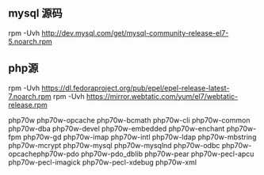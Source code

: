 ## mysql 源码
rpm -Uvh http://dev.mysql.com/get/mysql-community-release-el7-5.noarch.rpm

## php源

rpm -Uvh https://dl.fedoraproject.org/pub/epel/epel-release-latest-7.noarch.rpm
rpm -Uvh https://mirror.webtatic.com/yum/el7/webtatic-release.rpm

php70w php70w-opcache php70w-bcmath php70w-cli php70w-common php70w-dba  php70w-devel php70w-embedded php70w-enchant php70w-fpm php70w-gd php70w-imap  php70w-intl php70w-ldap php70w-mbstring php70w-mcrypt php70w-mysql php70w-mysqlnd php70w-odbc php70w-opcachephp70w-pdo php70w-pdo_dblib php70w-pear php70w-pecl-apcu php70w-pecl-imagick php70w-pecl-xdebug php70w-xml


